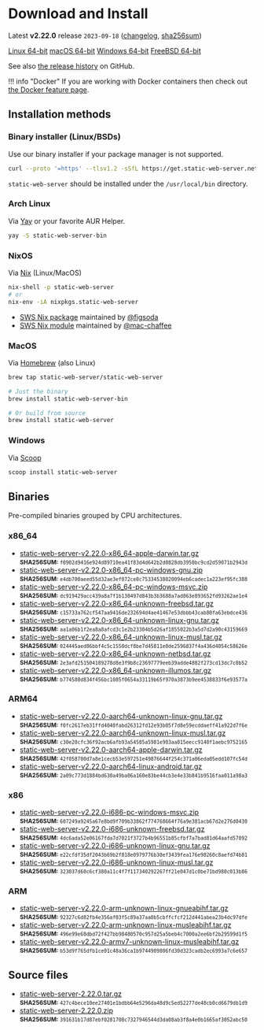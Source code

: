 # Download and Install

Latest **v2.22.0** release `2023-09-18` ([changelog](https://github.com/static-web-server/static-web-server/releases/tag/v2.22.0), [sha256sum](https://github.com/static-web-server/static-web-server/releases/download/v2.22.0/static-web-server-v2.22.0-SHA256SUM))

<div class="featured-downloads">

<a class="md-button md-button-sm" href="https://github.com/static-web-server/static-web-server/releases/download/v2.22.0/static-web-server-v2.22.0-x86_64-unknown-linux-gnu.tar.gz">Linux 64-bit</a> <a class="md-button md-button-sm" href="https://github.com/static-web-server/static-web-server/releases/download/v2.22.0/static-web-server-v2.22.0-x86_64-apple-darwin.tar.gz">macOS 64-bit</a>
<a class="md-button md-button-sm" href="https://github.com/static-web-server/static-web-server/releases/download/v2.22.0/static-web-server-v2.22.0-x86_64-pc-windows-msvc.zip">Windows 64-bit</a>
<a class="md-button md-button-sm" href="https://github.com/static-web-server/static-web-server/releases/download/v2.22.0/static-web-server-v2.22.0-x86_64-unknown-freebsd.tar.gz">FreeBSD 64-bit</a>

</div>

See also [the release history](https://github.com/static-web-server/static-web-server/releases) on GitHub.

!!! info "Docker"
    If you are working with Docker containers then check out [the Docker feature page](https://static-web-server.net/features/docker/).

## Installation methods

### Binary installer (Linux/BSDs)

Use our binary installer if your package manager is not supported.

```sh
curl --proto '=https' --tlsv1.2 -sSfL https://get.static-web-server.net | sh
```

`static-web-server` should be installed under the `/usr/local/bin` directory.

### Arch Linux

Via [Yay](https://github.com/Jguer/yay) or your favorite AUR Helper.

```sh
yay -S static-web-server-bin
```

### NixOS

Via [Nix](https://github.com/NixOS/nix) (Linux/MacOS)

```sh
nix-shell -p static-web-server
# or
nix-env -iA nixpkgs.static-web-server
```

- [SWS Nix package](https://search.nixos.org/packages?show=static-web-server&from=0&size=50&sort=relevance&type=packages&query=static-web-server) maintained by [@figsoda](https://github.com/figsoda)
- [SWS Nix module](https://nixos.wiki/wiki/Static_Web_Server) maintained by [@mac-chaffee](https://github.com/mac-chaffee)

### MacOS

Via [Homebrew](https://brew.sh/) (also Linux)

```sh
brew tap static-web-server/static-web-server

# Just the binary
brew install static-web-server-bin

# Or build from source
brew install static-web-server
```

### Windows

Via [Scoop](https://scoop.sh/)

```powershell
scoop install static-web-server
```

## Binaries

Pre-compiled binaries grouped by CPU architectures.

### x86_64

- [static-web-server-v2.22.0-x86_64-apple-darwin.tar.gz](https://github.com/static-web-server/static-web-server/releases/download/v2.22.0/static-web-server-v2.22.0-x86_64-apple-darwin.tar.gz)<br>
<small>**SHA256SUM:** `f0902d9416e924d89710ea41f83d4d642b2d0828db3950bc9cd2d59071b2943d`</small>
- [static-web-server-v2.22.0-x86_64-pc-windows-gnu.zip](https://github.com/static-web-server/static-web-server/releases/download/v2.22.0/static-web-server-v2.22.0-x86_64-pc-windows-gnu.zip)<br>
<small>**SHA256SUM:** `e4db700aeed55d32ae3ef072ce0c75334538020094eb6cadec1a223ef95fc388`</small>
- [static-web-server-v2.22.0-x86_64-pc-windows-msvc.zip](https://github.com/static-web-server/static-web-server/releases/download/v2.22.0/static-web-server-v2.22.0-x86_64-pc-windows-msvc.zip)<br>
<small>**SHA256SUM:** `dc919429acc439a8a7f1b130497d843b3b3688a7ad063e893652fd93262ae1e4`</small>
- [static-web-server-v2.22.0-x86_64-unknown-freebsd.tar.gz](https://github.com/static-web-server/static-web-server/releases/download/v2.22.0/static-web-server-v2.22.0-x86_64-unknown-freebsd.tar.gz)<br>
<small>**SHA256SUM:** `c15733a762cf547aa9416de232694d4ae41467e53dbbb43cab80fa63ebdce436`</small>
- [static-web-server-v2.22.0-x86_64-unknown-linux-gnu.tar.gz](https://github.com/static-web-server/static-web-server/releases/download/v2.22.0/static-web-server-v2.22.0-x86_64-unknown-linux-gnu.tar.gz)<br>
<small>**SHA256SUM:** `aa1a06b1f2ea8a8afcd3c1e2b23304b5d26af1855022b3a5d7d2a90c43159669`</small>
- [static-web-server-v2.22.0-x86_64-unknown-linux-musl.tar.gz](https://github.com/static-web-server/static-web-server/releases/download/v2.22.0/static-web-server-v2.22.0-x86_64-unknown-linux-musl.tar.gz)<br>
<small>**SHA256SUM:** `024445aed86bbf4c5c1550dcf8be7d45811e0de2596837f4a436d4054c58626e`</small>
- [static-web-server-v2.22.0-x86_64-unknown-netbsd.tar.gz](https://github.com/static-web-server/static-web-server/releases/download/v2.22.0/static-web-server-v2.22.0-x86_64-unknown-netbsd.tar.gz)<br>
<small>**SHA256SUM:** `2e3afd251504189278d8e3f9b8c23697779eeb39adde4882f273cd13dc7c0b52`</small>
- [static-web-server-v2.22.0-x86_64-unknown-illumos.tar.gz](https://github.com/static-web-server/static-web-server/releases/download/v2.22.0/static-web-server-v2.22.0-x86_64-unknown-illumos.tar.gz)<br>
<small>**SHA256SUM:** `b774580d834f456bc1085f0654a33119b65f970a3873b9ee4538833f6e93577a`</small>

### ARM64

- [static-web-server-v2.22.0-aarch64-unknown-linux-gnu.tar.gz](https://github.com/static-web-server/static-web-server/releases/download/v2.22.0/static-web-server-v2.22.0-aarch64-unknown-linux-gnu.tar.gz)<br>
<small>**SHA256SUM:** `f0fc2617eb31ffd4040fabd26312fd12e93b05f7d8e59ecddaeff41a922d7f6e`</small>
- [static-web-server-v2.22.0-aarch64-unknown-linux-musl.tar.gz](https://github.com/static-web-server/static-web-server/releases/download/v2.22.0/static-web-server-v2.22.0-aarch64-unknown-linux-musl.tar.gz)<br>
<small>**SHA256SUM:** `c30e20cfc36f92acb6afb93a54585a5981e903aa815eecc9140f1aebc9752165`</small>
- [static-web-server-v2.22.0-aarch64-apple-darwin.tar.gz](https://github.com/static-web-server/static-web-server/releases/download/v2.22.0/static-web-server-v2.22.0-aarch64-apple-darwin.tar.gz)<br>
<small>**SHA256SUM:** `42f058700d7a8e1cecb53e597251e49876644f254c371a06eda05edd107fc54d`</small>
- [static-web-server-v2.22.0-aarch64-linux-android.tar.gz](https://github.com/static-web-server/static-web-server/releases/download/v2.22.0/static-web-server-v2.22.0-aarch64-linux-android.tar.gz)<br>
<small>**SHA256SUM:** `2a09c773d1884bd630a49ba06a160e83be44cb3e4e33b841b9516faa011a98a3`</small>

### x86

- [static-web-server-v2.22.0-i686-pc-windows-msvc.zip](https://github.com/static-web-server/static-web-server/releases/download/v2.22.0/static-web-server-v2.22.0-i686-pc-windows-msvc.zip)<br>
<small>**SHA256SUM:** `607249a9245a67e8bd9f709b33862f774768664f76a9e381acb67d2e276d0430`</small>
- [static-web-server-v2.22.0-i686-unknown-freebsd.tar.gz](https://github.com/static-web-server/static-web-server/releases/download/v2.22.0/static-web-server-v2.22.0-i686-unknown-freebsd.tar.gz)<br>
<small>**SHA256SUM:** `4dc6ada52e06167fda7d7021f3727b4b96551b85cfbf7a7bad81d64aafd57092`</small>
- [static-web-server-v2.22.0-i686-unknown-linux-gnu.tar.gz](https://github.com/static-web-server/static-web-server/releases/download/v2.22.0/static-web-server-v2.22.0-i686-unknown-linux-gnu.tar.gz)<br>
<small>**SHA256SUM:** `e22cfdf35df2043b69b2f818e0979776b30ef3439fea176e98260c8aefd74b81`</small>
- [static-web-server-v2.22.0-i686-unknown-linux-musl.tar.gz](https://github.com/static-web-server/static-web-server/releases/download/v2.22.0/static-web-server-v2.22.0-i686-unknown-linux-musl.tar.gz)<br>
<small>**SHA256SUM:** `323037d60c6cf380a11c4f7f117340292267ff21e047d1c0be71bd980c013b86`</small>

### ARM

- [static-web-server-v2.22.0-arm-unknown-linux-gnueabihf.tar.gz](https://github.com/static-web-server/static-web-server/releases/download/v2.22.0/static-web-server-v2.22.0-arm-unknown-linux-gnueabihf.tar.gz)<br>
<small>**SHA256SUM:** `92327c6d82fb4e356af03f5c89a37aa0b5cbffcfcf212d441abea23b4dc97dfe`</small>
- [static-web-server-v2.22.0-arm-unknown-linux-musleabihf.tar.gz](https://github.com/static-web-server/static-web-server/releases/download/v2.22.0/static-web-server-v2.22.0-arm-unknown-linux-musleabihf.tar.gz)<br>
<small>**SHA256SUM:** `496e99e68dbd72f427bb98480570c957d25a5beb4c7000a2ee6bf2b29599d1f5`</small>
- [static-web-server-v2.22.0-armv7-unknown-linux-musleabihf.tar.gz](https://github.com/static-web-server/static-web-server/releases/download/v2.22.0/static-web-server-v2.22.0-armv7-unknown-linux-musleabihf.tar.gz)<br>
<small>**SHA256SUM:** `b53d9f765dfb1ce01c48a36ca1b9744909806fd30d323cadb2ec6993a7c6e657`</small>

## Source files

- [static-web-server-2.22.0.tar.gz](https://github.com/static-web-server/static-web-server/archive/refs/tags/v2.22.0.tar.gz)<br>
<small>**SHA256SUM:** `427c4bece10ee27401e1bdbb64e5296da48d9c5ed52277de48cb0cd6679db1d9`</small>
- [static-web-server-2.22.0.zip](https://github.com/static-web-server/static-web-server/archive/refs/tags/v2.22.0.zip)<br>
<small>**SHA256SUM:** `391631b17d87ebf0281708c7327946544d3da08ab3f8a4e0b1665af3052abc50`</small>
